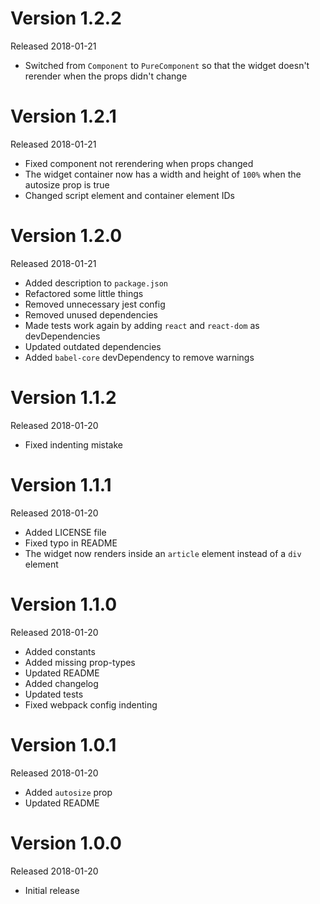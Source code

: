 # Version 1.2.2
Released 2018-01-21

- Switched from `Component` to `PureComponent` so that the widget doesn't rerender when the props didn't change

# Version 1.2.1
Released 2018-01-21

- Fixed component not rerendering when props changed
- The widget container now has a width and height of `100%` when the autosize prop is true
- Changed script element and container element IDs

# Version 1.2.0
Released 2018-01-21

- Added description to `package.json`
- Refactored some little things
- Removed unnecessary jest config
- Removed unused dependencies
- Made tests work again by adding `react` and `react-dom` as devDependencies
- Updated outdated dependencies
- Added `babel-core` devDependency to remove warnings

# Version 1.1.2
Released 2018-01-20

- Fixed indenting mistake

# Version 1.1.1
Released 2018-01-20

- Added LICENSE file
- Fixed typo in README
- The widget now renders inside an `article` element instead of a `div` element

# Version 1.1.0
Released 2018-01-20

- Added constants
- Added missing prop-types
- Updated README
- Added changelog
- Updated tests
- Fixed webpack config indenting

# Version 1.0.1
Released 2018-01-20

- Added `autosize` prop
- Updated README

# Version 1.0.0
Released 2018-01-20

- Initial release
